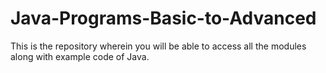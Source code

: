 # Java-Programs-Basic-to-Advanced
This is the repository wherein you will be able to access all the modules along with example code of Java.

